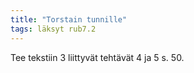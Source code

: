```yaml
---
title: "Torstain tunnille"
tags: läksyt rub7.2
---
```


Tee tekstiin 3 liittyvät tehtävät 4 ja 5 s. 50. 